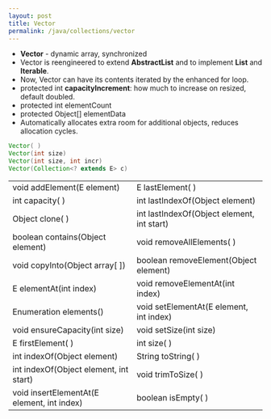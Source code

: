 ```yaml
---
layout: post
title: Vector
permalink: /java/collections/vector
---
```


* **Vector** - dynamic array, synchronized
* Vector is reengineered to extend **AbstractList** and to implement **List** and **Iterable**. 
* Now, Vector can have its contents iterated by the enhanced for loop.
* protected int **capacityIncrement**: how much to increase on resized, default doubled.
* protected int elementCount
* protected Object[] elementData
* Automatically allocates extra room for additional objects, reduces allocation cycles.

```java
Vector( )
Vector(int size)
Vector(int size, int incr)
Vector(Collection<? extends E> c)
```

|	|	|
|---|---|
|void addElement(E element) 	|E lastElement( ) 
|int capacity( ) 	|int lastIndexOf(Object element) 
|Object clone( ) 	|int lastIndexOf(Object element, int start)
|boolean contains(Object element)|void removeAllElements( ) 
|void copyInto(Object array[ ])	|boolean removeElement(Object element) 
|E elementAt(int index) |void removeElementAt(int index) 
|Enumeration<E> elements()|void setElementAt(E element, int index)
|void ensureCapacity(int size)|void setSize(int size) 
|E firstElement( ) 		|int size( ) 
|int indexOf(Object element)|String toString( ) 
|int indexOf(Object element, int start)		|void trimToSize( ) 
|void insertElementAt(E element, int index)	|boolean isEmpty( )
